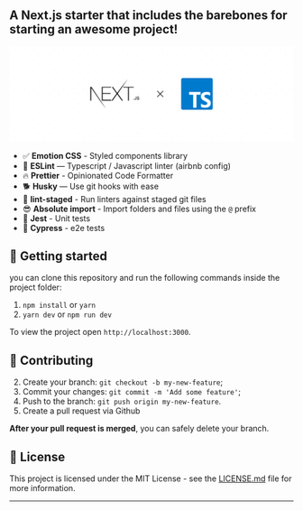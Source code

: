 <br>

## A Next.js starter that includes the barebones for starting an awesome project!

![next-ts](./next-ts.png)



- ✅ **Emotion CSS** - Styled components library
- 🚀 **ESLint** — Typescript / Javascript linter (airbnb config)
- 🔥 **Prettier** - Opinionated Code Formatter
- 🐕 **Husky** — Use git hooks with ease
- 🚫 **lint-staged** - Run linters against staged git files
- 😎 **Absolute import** - Import folders and files using the `@` prefix
- 👻 **Jest** - Unit tests
- 💅 **Cypress** - e2e tests

## 🚀 Getting started

you can clone this repository and run the following commands inside the project folder:

1. `npm install` or `yarn`
2. `yarn dev` or `npm run dev`

To view the project open `http://localhost:3000`.

## 🙏 Contributing

2. Create your branch: `git checkout -b my-new-feature`;
3. Commit your changes: `git commit -m 'Add some feature'`;
4. Push to the branch: `git push origin my-new-feature`.
5. Create a pull request via Github

**After your pull request is merged**, you can safely delete your branch.

## 📝 License

This project is licensed under the MIT License - see the [LICENSE.md](LICENSE.md) file for more information.

---
